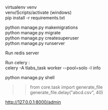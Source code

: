 virtualenv venv\
venv/Scripts/activate (windows)\
pip install -r requirements.txt

python manage.py makemigrations\
python manage.py migrate\
python manage.py createsuperuser\
python manage.py runserver

Run redis server

Run celery :\
  celery -A tlabs_task worker --pool=solo -l info
  
python manage.py shell
>> from core.task import generate_file\
>> generate_file.delay("abcd.csv", 40)

http://127.0.0.1:8000/admin
